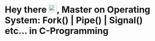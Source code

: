 # Hey there <img src="https://media.giphy.com/media/hvRJCLFzcasrR4ia7z/giphy.gif" width="25px">, Master on Operating System: Fork() | Pipe() | Signal() etc... in C-Programming